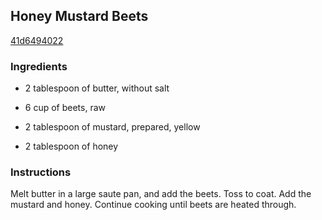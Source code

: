 ## Honey Mustard Beets

[41d6494022](http://www.food.com/recipe/honey-mustard-beets-234367)

### Ingredients

 - 2 tablespoon of butter, without salt

 - 6 cup of beets, raw

 - 2 tablespoon of mustard, prepared, yellow

 - 2 tablespoon of honey

### Instructions

Melt butter in a large saute pan, and add the beets. Toss to coat. Add the mustard and honey. Continue cooking until beets are heated through.